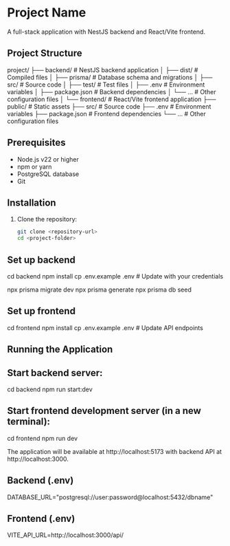 # Project Name

A full-stack application with NestJS backend and React/Vite frontend.

## Project Structure

project/
├── backend/ # NestJS backend application
│ ├── dist/ # Compiled files
│ ├── prisma/ # Database schema and migrations
│ ├── src/ # Source code
│ ├── test/ # Test files
│ ├── .env # Environment variables
│ ├── package.json # Backend dependencies
│ └── ... # Other configuration files
│
└── frontend/ # React/Vite frontend application
├── public/ # Static assets
├── src/ # Source code
├── .env # Environment variables
├── package.json # Frontend dependencies
└── ... # Other configuration files

## Prerequisites

- Node.js v22 or higher
- npm or yarn
- PostgreSQL database
- Git

## Installation

1. Clone the repository:
   ```bash
   git clone <repository-url>
   cd <project-folder>
   ```

## Set up backend

cd backend
npm install
cp .env.example .env # Update with your credentials

npx prisma migrate dev
npx prisma generate
npx prisma db seed

## Set up frontend

cd frontend
npm install
cp .env.example .env # Update API endpoints

## Running the Application

## Start backend server:

cd backend
npm run start:dev

## Start frontend development server (in a new terminal):

cd frontend
npm run dev

The application will be available at http://localhost:5173 with backend API at http://localhost:3000.

## Backend (.env)

DATABASE_URL="postgresql://user:password@localhost:5432/dbname"

## Frontend (.env)

VITE_API_URL=http://localhost:3000/api/
